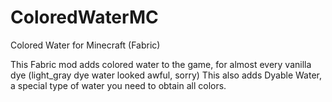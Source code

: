 # ColoredWaterMC
Colored Water for Minecraft (Fabric)

This Fabric mod adds colored water to the game, for almost every vanilla dye (light_gray dye water looked awful, sorry)
This also adds Dyable Water, a special type of water you need to obtain all colors.
